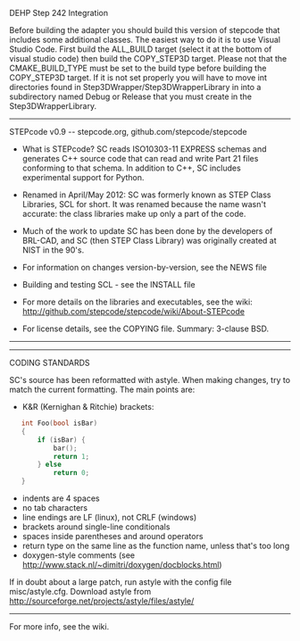 DEHP Step 242 Integration

Before building the adapter you should build this version of stepcode that includes some additional classes.
The easiest way to do it is to use Visual Studio Code. 
First build the ALL_BUILD target (select it at the bottom of visual studio code) then build the
COPY_STEP3D target. Please not that the CMAKE_BUILD_TYPE must be set to the build type before
building the COPY_STEP3D target. If it is not set properly you will have to move int directories
found in Step3DWrapper/Step3DWrapperLibrary in into a subdirectory named Debug or Release that you must create in the Step3DWrapperLibrary.






***********************************************************************
STEPcode v0.9 -- stepcode.org, github.com/stepcode/stepcode

* What is STEPcode? SC reads ISO10303-11 EXPRESS schemas and generates
  C++ source code that can read and write Part 21 files conforming
  to that schema. In addition to C++, SC includes experimental
  support for Python.

* Renamed in April/May 2012: SC was formerly known as STEP Class
  Libraries, SCL for short. It was renamed because the name wasn't
  accurate: the class libraries make up only a part of the code.

* Much of the work to update SC has been done by the developers of
  BRL-CAD, and SC (then STEP Class Library) was originally created at
  NIST in the 90's.

* For information on changes version-by-version, see the NEWS file

* Building and testing SCL - see the INSTALL file

* For more details on the libraries and executables, see the wiki:
  http://github.com/stepcode/stepcode/wiki/About-STEPcode

* For license details, see the COPYING file. Summary: 3-clause BSD.

***********************************************************************

***********************************************************************
CODING STANDARDS

SC's source has been reformatted with astyle. When making changes, try
to match the current formatting. The main points are:

  - K&R (Kernighan & Ritchie) brackets:
```C
   int Foo(bool isBar)
   {
       if (isBar) {
           bar();
           return 1;
       } else
           return 0;
   }
```
  - indents are 4 spaces
  - no tab characters
  - line endings are LF (linux), not CRLF (windows)
  - brackets around single-line conditionals
  - spaces inside parentheses and around operators
  - return type on the same line as the function name, unless that's
    too long
  - doxygen-style comments
    (see http://www.stack.nl/~dimitri/doxygen/docblocks.html)

If in doubt about a large patch, run astyle with the config file
misc/astyle.cfg.
Download astyle from http://sourceforge.net/projects/astyle/files/astyle/

***********************************************************************

For more info, see the wiki.
